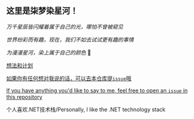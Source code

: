 ## 这里是柒梦染星河！

_万千星辰皆闪耀着属于自己的光，哪怕不曾被窥见_

_世界纷彩而有趣，现在，我们不如去试试更有趣的事情_

_为漫漫星河，染上属于自己的颜色_ 🌟

[想法和计划](想法和计划.md)

[如果你有任何想对我说的话，可以去本仓库提`issue`哦](https://github.com/qiMuzenSeiga/qiMuzenSeiga/issues)

[If you have anything you'd like to say to me, feel free to open an `issue` in this repository](https://github.com/qiMuzenSeiga/qiMuzenSeiga/issues)

个人喜欢.NET技术栈/Personally, I like the .NET technology stack
